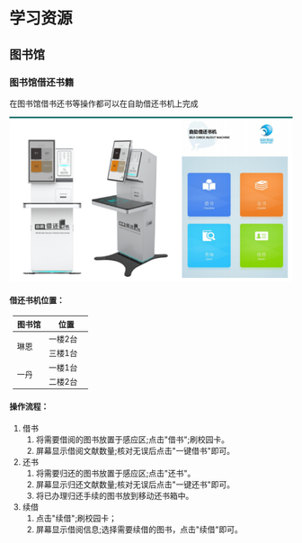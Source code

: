 # 学习资源
<!-- 待补充 -->
## 图书馆
### 图书馆借还书籍

在图书馆借书还书等操作都可以在自助借还书机上完成

![](../../res/img/learning/Res_Lib_CirculationMachine.png)

#### 借还书机位置：

<table style="margin-left: 0.4rem">
  <colgroup>
    <col style="width: 42%" />
    <col style="width: 57%" />
  </colgroup>
  <thead>
    <tr class="header">
      <th>图书馆</th>
      <th>位置</th>
    </tr>
  </thead>
  <tbody>
    <tr class="odd">
      <td rowspan="2">琳恩</td>
      <td>一楼2台</td>
    </tr>
    <tr class="even">
      <td>三楼1台</td>
    </tr>
    <tr class="odd">
      <td rowspan="2">一丹</td>
      <td>一楼1台</td>
    </tr>
    <tr class="even">
      <td>二楼2台</td>
    </tr>
  </tbody>
</table>

#### 操作流程：
1. 借书
   1. 将需要借阅的图书放置于感应区;点击"借书";刷校园卡。
   2. 屏幕显示借阅文献数量;核对无误后点击"一键借书"即可。
2. 还书
   1. 将需要归还的图书放置于感应区;点击"还书"。
   2. 屏幕显示归还文献数量;核对无误后点击"一键还书"即可。
   3. 将已办理归还手续的图书放到移动还书箱中。
3. 续借
   1.  点击"续借";刷校园卡；
   2.  屏幕显示借阅信息;选择需要续借的图书，点击"续借"即可。